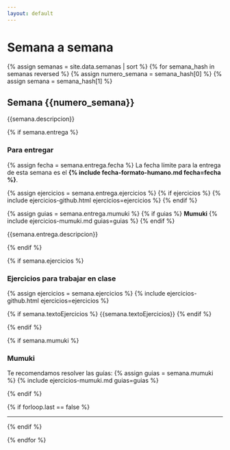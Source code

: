 ```yaml
---
layout: default
---
```

# Semana a semana

{% assign semanas = site.data.semanas | sort %}
{% for semana_hash in semanas reversed %}
{% assign numero_semana = semana_hash[0] %}
{% assign semana = semana_hash[1] %}

## Semana {{numero_semana}}
{{semana.descripcion}}

{% if semana.entrega %}

### Para entregar
{% assign fecha = semana.entrega.fecha %}
La fecha límite para la entrega de esta semana es el <strong>{% include fecha-formato-humano.md fecha=fecha %}</strong>.

{% assign ejercicios = semana.entrega.ejercicios %}
{% if ejercicios %}
{% include ejercicios-github.html ejercicios=ejercicios %}
{% endif %}

{% assign guias = semana.entrega.mumuki %}
{% if guias %}
**Mumuki**
{% include ejercicios-mumuki.md guias=guias %}
{% endif %}

{{semana.entrega.descripcion}}

{% endif %}

{% if semana.ejercicios %}

### Ejercicios para trabajar en clase
{% assign ejercicios = semana.ejercicios %}
{% include ejercicios-github.html ejercicios=ejercicios %}

{% if semana.textoEjercicios %}
{{semana.textoEjercicios}}
{% endif %}

{% endif %}

{% if semana.mumuki %}

### Mumuki

Te recomendamos resolver las guías:
{% assign guias = semana.mumuki %}
{% include ejercicios-mumuki.md guias=guias %}

{% endif %}

{% if forloop.last == false %}
<hr class="titulo-semana">
{% endif %}

{% endfor %}
